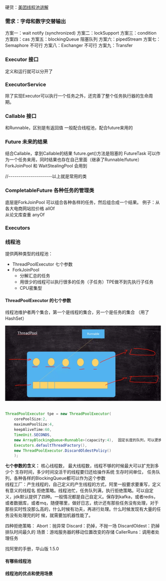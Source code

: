 硬货：[美团线程池讲解](images/java-pooling-pratice-in-meituan.html)

### 需求：字母和数字交替输出 

方案一：wait  notify  (synchronized)
方案二：lockSupport
方案三：condition
方案四：cas
方案五：blockingQueue 阻塞队列
方案六：pipedStream
方案七：Semaphore  不可行
方案八：Exchanger  不可行
方案九：Transfer



### Executor 接口

定义和运行就可以分开了

### ExecutorService

 除了实现Executor可以执行一个任务之外，还完善了整个任务执行器的生命周期。

### Callable 接口

 和Runnable，区别是有返回值
一般配合线程池，配合future来用的

### Future 未来的结果

 结合Callable，拿到Callable的结果
future.get()方法是阻塞的
FutureTask 可以作为一个任务来用，同时结果也存在自己里面（继承了Runnable/future）
ForkJoinPool  和  WaitStealingPool 会用到

//----------------------以上就是常用的类

### CompletableFuture 各种任务的管理类

底层是ForkJoinPool
可以组合各种各样的任务，然后组合成一个结果。
例子：从各大电商网站拉价格  allOf  
从论文库查重   anyOf

### Executors



### 线程池

提供两种类型的线程池：
* ThreadPoolExecutor 七个参数
* ForkJoinPool
   * 分解汇总的任务
   * 用很少的线程可以执行很多的任务（子任务）TPE做不到先执行子任务
   * CPU密集型

#### ThreadPoolExecutor 的七个参数
线程池维护者两个集合，第一个是线程的集合，另一个是任务的集合 （用了HashSet）

 ![image-20210220101907280](images/image-20210220101907280.png)

```java

ThreadPoolExecutor tpe = new ThreadPoolExecutor(
    corePoolSize:2,
    maximumPoolSize:4,
    keepAliveTime:60,
    TimeUnit.SECONDS,
    new ArrayBlockingQueue<Runnable>(capacity:4),  固定长度的队列，可以更换别的队列类型
    Executors.defaultThreadFactory(),
    new ThreadPoolExecutor.DiscardOldestPolicy()
    );
```

**七个参数的含义：**
核心线程数，
最大线程数，线程不够的时候最大可以扩充到多少个
生存时间，多少时间没活干的线程要归还给操作系统
生存时间单位，
任务队列，各种各样的BlockingQueue都可以作为这个参数        
线程工厂：产生线程的，自己定义的产生线程的方式，阿里一般要求要重写，定义有意义的线程名
拒绝策略。线程池忙，任务队列满，执行拒绝策略。可以自定义，jdk默认提供了四种。一般情况都是自己自定义。保存到kafka，或者redis，或者数据库，或者mq，随便哪里，做好日志，统计还有那些任务没有处理，对于那些实时性没那么高的，什么时候有功夫，再进行处理。什么时候发现有大量的任务没有处理完的时 候，就需要加机器性能了。

 四种拒绝策略：
 Abort：抛异常
 Discard：扔掉，不抛一场
 DiscardOldest：扔掉排队时间最久的   场景：游戏服务器的移动位置改变的存储
 CallerRuns：调用者处理任务



找阿里的手册，华山版 1.5.0



#### 有哪些线程池

#### 线程池的优点和使用场景

